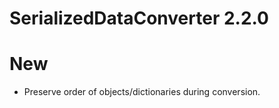 # SerializedDataConverter 2.2.0

# New

- Preserve order of objects/dictionaries during conversion.
